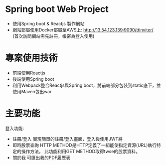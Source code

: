 # Spring boot Web Project
* 使用Spring boot & Reactjs 製作網站
* 網站部屬使用Docker部屬至AWS上: http://13.54.123.139:9090/ttinviter/  <br>(首次訪問網站需先註冊，帳密為登入使用)

# 專案使用技術
* 前端使用Reactjs
* 後端使用Spring boot
* 利用Webpack整合Reactjs與Spring boot，將前端部分包裝到static底下，並使用Maven包出war


# 主要功能
登入功能:
* 註冊/登入
	實現簡單的註冊/登入畫面，登入後使用JWT將
* 即時股票查詢
	HTTP METHOD是HTTP定義了一組能使指定資源(URL)執行特定的操作方法。
	此功能利用GET METHOD取得twse的股票資料。
* 關於我
	可匯出我的PDF履歷表

